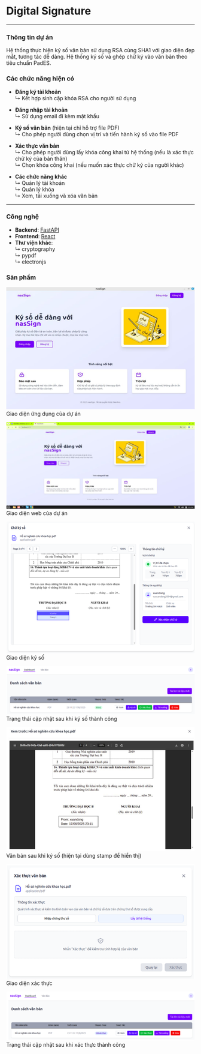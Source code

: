 # Digital Signature

---

### Thông tin dự án
Hệ thống thực hiện ký số văn bản sử dụng RSA cùng SHA1 với giao diện đẹp mắt, tương tác dễ dàng. Hệ thống ký số và ghép chữ ký vào văn bản theo tiêu chuẩn PadES.

### Các chức năng hiện có
- **Đăng ký tài khoản**  
  ↳ Kết hợp sinh cặp khóa RSA cho người sử dụng

- **Đăng nhập tài khoản**  
  ↳ Sử dụng email đi kèm mật khẩu

- **Ký số văn bản** (hiện tại chỉ hỗ trợ file PDF)  
  ↳ Cho phép người dùng chọn vị trí và tiến hành ký số vào file PDF

- **Xác thực văn bản**  
  ↳ Cho phép người dùng lấy khóa công khai từ hệ thống (nếu là xác thực chữ ký của bản thân)  
  ↳ Chọn khóa công khai (nếu muốn xác thực chữ ký của người khác)

- **Các chức năng khác**  
  ↳ Quản lý tài khoản  
  ↳ Quản lý khóa  
  ↳ Xem, tải xuống và xóa văn bản

---

### Công nghệ
- **Backend**: [FastAPI](https://fastapi.tiangolo.com/)
- **Frontend**: [React](https://react.dev/)
- **Thư viện khác**:  
  ↳ cryptography  
  ↳ pypdf  
  ↳ electronjs

### Sản phẩm
![](https://github.com/xuanndong/Signature/blob/9534f2cd846c0ba2c05939b13ecf7d64e7da497b/images/Screenshot%20from%202025-06-26%2012-05-53.png)
Giao diện ứng dụng của dự án

![](https://github.com/xuanndong/Signature/blob/9534f2cd846c0ba2c05939b13ecf7d64e7da497b/images/Screenshot%20from%202025-06-26%2012-06-26.png)
Giao diện web của dự án

![](https://github.com/xuanndong/Signature/blob/9534f2cd846c0ba2c05939b13ecf7d64e7da497b/images/Screenshot%20from%202025-06-26%2012-07-19.png)
Giao diện ký số

![](https://github.com/xuanndong/Signature/blob/9534f2cd846c0ba2c05939b13ecf7d64e7da497b/images/Screenshot%20from%202025-06-26%2012-07-54.png)
Trạng thái cập nhật sau khi ký số thành công

![](https://github.com/xuanndong/Signature/blob/9534f2cd846c0ba2c05939b13ecf7d64e7da497b/images/Screenshot%20from%202025-06-26%2012-08-45.png)
Văn bản sau khi ký số (hiện tại dùng stamp để hiển thị)

![](https://github.com/xuanndong/Signature/blob/9534f2cd846c0ba2c05939b13ecf7d64e7da497b/images/Screenshot%20from%202025-06-26%2012-09-29.png)
Giao diện xác thực

![](https://github.com/xuanndong/Signature/blob/9534f2cd846c0ba2c05939b13ecf7d64e7da497b/images/Screenshot%20from%202025-06-26%2012-10-05.png)
Trạng thái cập nhật sau khi xác thực thành công


